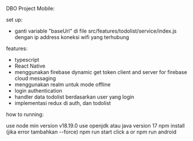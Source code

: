 DBO Project Mobile:

set up:

- ganti variable "baseUrl" di file src/features/todolist/service/index.js dengan ip address koneksi wifi yang terhubung

features:

- typescript
- React Native
- menggunakan firebase dynamic get token client and server for firebase cloud messaging
- menggunakan realm untuk mode offline
- login authentication
- handler data todolist berdasarkan user yang login
- implementasi redux di auth, dan todolist

how to running:

use node min version v18.19.0
use openjdk atau java version 17
npm install (jika error tambahkan --force)
npm run start
click a or npm run android
